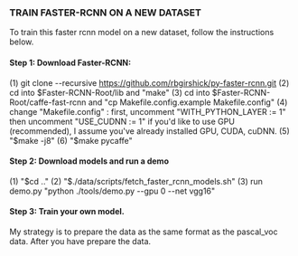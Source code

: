 ### TRAIN FASTER-RCNN ON A NEW DATASET

To train this faster rcnn model on a new dataset, follow the instructions below. 

#### Step 1: Download Faster-RCNN:

(1) git clone --recursive https://github.com/rbgirshick/py-faster-rcnn.git
(2) cd into $Faster-RCNN-Root/lib and "make"
(3) cd into $Faster-RCNN-Root/caffe-fast-rcnn and "cp Makefile.config.example Makefile.config"
(4) change "Makefile.config" : first, uncomment "WITH_PYTHON_LAYER := 1" then uncomment "USE_CUDNN := 1" if you'd like to use GPU (recommended), I assume you've already installed GPU, CUDA, cuDNN. 
(5) "$make -j8"
(6) "$make pycaffe"

#### Step 2: Download models and run a demo
(1) "$cd .."
(2) "$./data/scripts/fetch_faster_rcnn_models.sh"
(3) run demo.py "python ./tools/demo.py --gpu 0 --net vgg16"


#### Step 3: Train your own model. 
My strategy is to prepare the data as the same format as the pascal_voc data. After you have prepare the data. 
